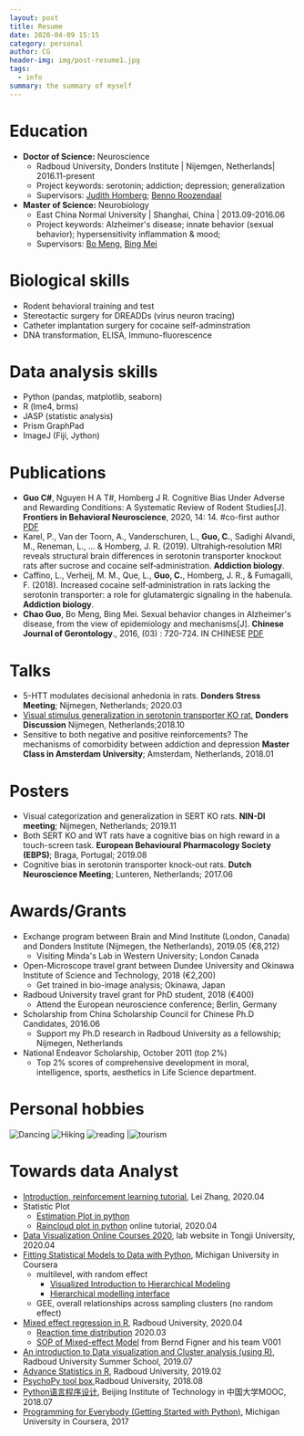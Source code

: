 ```yaml
---
layout: post
title: Resume
date: 2020-04-09 15:15
category: personal
author: CG
header-img: img/post-resume1.jpg
tags: 
  - info
summary: the summary of myself
---
```



# Education

- **Doctor of Science:** Neuroscience
  - Radboud University, Donders Institute | Nijemgen, Netherlands| 2016.11-present
  - Project keywords: serotonin; addiction; depression; generalization
  - Supervisors: [Judith Homberg](https://scholar.google.nl/citations?user=Jgcv9CQAAAAJ&hl=nl); [Benno Roozendaal](https://www.researchgate.net/profile/Benno_Roozendaal)
- **Master of Science:** Neurobiology
  - East China Normal University | Shanghai, China | 2013.09-2016.06
  - Project keywords: Alzheimer's disease; innate behavior (sexual behavior); hypersensitivity inflammation & mood;
  - Supervisors: [Bo Meng](https://www.researchgate.net/profile/Bo_Meng16), [Bing Mei](http://english.ecnu.edu.cn/_t89/1746/list.htm)


# Biological skills
- Rodent behavioral training and test
- Stereotactic surgery for DREADDs (virus neuron tracing)
- Catheter implantation surgery for cocaine self-adminstration
- DNA transformation, ELISA, Immuno-fluorescence
  
# Data analysis skills
- Python (pandas, matplotlib, seaborn)
- R (lme4, brms)
- JASP (statistic analysis)
- Prism GraphPad
- ImageJ (Fiji, Jython)
  
# Publications
- **Guo C#**, Nguyen H A T#,  Homberg J R. Cognitive Bias Under Adverse and Rewarding Conditions: A Systematic Review of Rodent Studies[J]. **Frontiers in Behavioral Neuroscience**, 2020, 14: 14. #co-first author [PDF](https://raw.githubusercontent.com/jetgc/jetgc.github.io/master/pdf/2020_cguo_Cognitive_Bias.pdf)
- Karel, P., Van der Toorn, A., Vanderschuren, L., **Guo, C.**, Sadighi Alvandi, M., Reneman, L., ... & Homberg, J. R. (2019). Ultrahigh‐resolution MRI reveals structural brain differences in serotonin transporter knockout rats after sucrose and cocaine self‐administration. **Addiction biology**.
- Caffino, L., Verheij, M. M., Que, L., **Guo, C.**, Homberg, J. R., & Fumagalli, F. (2018). Increased cocaine self‐administration in rats lacking the serotonin transporter: a role for glutamatergic signaling in the habenula. **Addiction biology**.
- **Chao Guo**, Bo Meng, Bing Mei. Sexual behavior changes in Alzheimer's disease, from the view of epidemiology and mechanisms[J]. **Chinese Journal of Gerontology**., 2016, (03) : 720-724. IN CHINESE [PDF](https://raw.githubusercontent.com/jetgc/jetgc.github.io/master/pdf/cguo-阿尔茨海默症伴性行为紊乱的相关研究进展.pdf)


# Talks
- 5-HTT modulates decisional anhedonia in rats. **Donders Stress Meeting**; Nijmegen, Netherlands; 2020.03
- [Visual stimulus generalization in serotonin transporter KO rat.](https://www.ru.nl/dondersdiscussions/previous-events/dd2018/program/parallel-sessions/parallel-session-1/) **Donders Discussion** Nijmegen, Netherlands;2018.10 
- Sensitive to both negative and positive reinforcements? The mechanisms of comorbidity between addiction and depression **Master Class in Amsterdam University**; Amsterdam, Netherlands, 2018.01

# Posters
- Visual categorization and generalization in SERT KO rats. **NIN-DI meeting**; Nijmegen, Netherlands; 2019.11
- Both SERT KO and WT rats have a cognitive bias on high reward in a touch-screen task. **European Behavioural Pharmacology Society (EBPS)**; Braga, Portugal; 2019.08
- Cognitive bias in serotonin transporter knock-out rats. **Dutch Neuroscience Meeting**; Lunteren, Netherlands; 2017.06

# Awards/Grants
- Exchange program between Brain and Mind Institute (London, Canada) and Donders Institute (Nijmegen, the Netherlands), 2019.05 (€8,212)
  - Visiting Minda's Lab in Western University; London Canada
- Open-Microscope travel grant between Dundee University and Okinawa Institute of Science and Technology, 2018 (€2,200)
  - Get trained in bio-image analysis; Okinawa, Japan
- Radboud University travel grant for PhD student, 2018 (‎€400)
  - Attend the European neuroscience conference; Berlin, Germany
- Scholarship from China Scholarship Council for Chinese Ph.D Candidates, 2016.06 
  - Support my Ph.D research in Radboud University as a fellowship; Nijmegen, Netherlands
- National Endeavor Scholarship, October 2011 (top 2%)
  - Top 2% scores of comprehensive development in moral, intelligence, sports, aesthetics in Life Science department.

# Personal hobbies
![Dancing](https://raw.githubusercontent.com/jetgc/jetgc.github.io/master/img/hobb_dancing.png) ![Hiking](https://raw.githubusercontent.com/jetgc/jetgc.github.io/master/img/hobb_hiking.png) ![reading](https://raw.githubusercontent.com/jetgc/jetgc.github.io/master/img/hobb_reading.png) |![tourism](https://raw.githubusercontent.com/jetgc/jetgc.github.io/master/img/hobb_tourism.png)

# Towards data Analyst

- [Introduction, reinforcement learning tutorial](https://github.com/lei-zhang/RL_tutorial_webinar), Lei Zhang, 2020.04
- Statistic Plot
  - [Estimation Plot in python](https://acclab.github.io/DABEST-python-docs/tutorial.html)
  - [Raincloud plot in python](https://github.com/RainCloudPlots/RainCloudPlots/tree/master/tutorial_python) online tutorial, 2020.04
- [Data Visualization Online Courses 2020](https://idvxlab.com/teaching.html), lab website in Tongji University, 2020.04
- [Fitting Statistical Models to Data with Python](https://www.coursera.org/learn/fitting-statistical-models-data-python/home/info), Michigan University in Coursera
  - multilevel, with random effect
    - [Visualized Introduction to Hierarchical Modeling](http://mfviz.com/hierarchical-models/)
    - [Hierarchical modelling interface](https://calpolystat3.shinyapps.io/Hierarchical_Models/)
  - GEE, overall relationships across sampling clusters (no random effect)
- [Mixed effect regression in R](https://brightspace.ru.nl/d2l/home/93862), Radboud University, 2020.04
  - [Reaction time distribution](https://lindeloev.shinyapps.io/shiny-rt/) 2020.03
  - [SOP of Mixed-effect Model](http://decision-lab.org/people/) from Bernd Figner and his team V001
- [An introduction to Data visualization and Cluster analysis (using R)](https://brightspace.ru.nl/d2l/home/75100), Radboud University Summer School, 2019.07
- [Advance Statistics in R](https://brightspace.ru.nl/d2l/home/17033), Radboud University, 2019.02
- [PsychoPy tool box](https://www.socsci.ru.nl/wilberth/nocms/psychopy/print.php),Radboud University, 2018.08
- [Python语言程序设计](http://www.icourse163.org/course/BIT-268001?tid=1002788003), Beijing Institute of Technology in 中国大学MOOC, 2018.07
- [Programming for Everybody (Getting Started with Python)](https://www.coursera.org/specializations/python), Michigan University in Coursera, 2017

